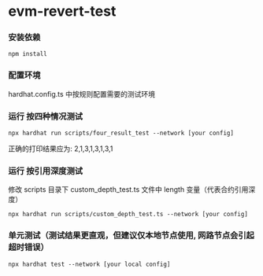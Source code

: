 # evm-revert-test

### 安装依赖
```
npm install
```

### 配置环境
hardhat.config.ts 中按规则配置需要的测试环境

### 运行 按四种情况测试
```
npx hardhat run scripts/four_result_test --network [your config]
```
正确的打印结果应为: 2,1,3,1,3,1,3,1

### 运行 按引用深度测试
修改 scripts 目录下 custom_depth_test.ts 文件中 length 变量（代表合约引用深度）
```
npx hardhat run scripts/custom_depth_test.ts --network [your config]
```

### 单元测试（测试结果更直观，但建议仅本地节点使用, 网路节点会引起超时错误）
```
npx hardhat test --network [your local config]
```
